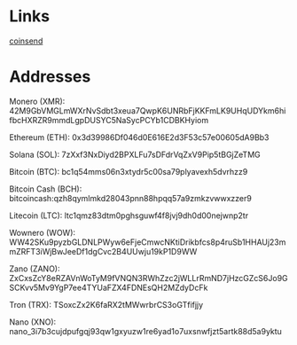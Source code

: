 # Links
[coinsend](https://cyn.cz/emberyo)
# Addresses
Monero (XMR): 42M9GbVMGLmWXrNvSdbt3xeua7QwpK6UNRbFjKKFmLK9UHqUDYkm6hifbcHXRZR9mmdLgpDUSYC5NaSycPCYb1CDBKHyiom

Ethereum (ETH): 0x3d39986Df046d0E616E2d3F53c57e00605dA9Bb3

Solana (SOL): 7zXxf3NxDiyd2BPXLFu7sDFdrVqZxV9Pip5tBGjZeTMG

Bitcoin (BTC): bc1q54mms06n3xtydr5c00sa79plyavexh5dvrhzz9

Bitcoin Cash (BCH): bitcoincash:qzh8qymlmkd28043pnn88hpqq57a9zmkzvwwxzzer9

Litecoin (LTC): ltc1qmz83dtm0pghsguwf4f8jvj9dh0d00nejwnp2tr

Wownero (WOW): WW42SKu9pyzbGLDNLPWyw6eFjeCmwcNKtiDrikbfcs8p4ruSb1HHAUj23mmZRFT3iWjBwJeeDf1dgCvc2B4UUwju19kP1D9WW

Zano (ZANO): ZxCxsZcY8eRZAVnWoTyM9fVNQN3RWhZzc2jWLLrRmND7jHzcGZcS6Jo9GSCKvv5Mv9YgP7ee4TYUaFZX4FDNEsQH2MZdyDcFk

Tron (TRX): TSoxcZx2K6faRX2tMWwrbrCS3oGTfifjjy

Nano (XNO): nano_3i7b3cujdpufgqj93qw1gxyuzw1re6yad1o7uxsnwfjzt5artk88d5a9yktu

